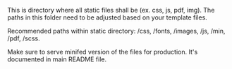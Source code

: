 This is directory where all static files shall be (ex. css, js, pdf, img).
The paths in this folder need to be adjusted based on your template files.

Recommended paths within static directory: /css, /fonts, /images, /js, /min, /pdf, /scss.

Make sure to serve minifed version of the files for production. 
It's documented in main README file.
